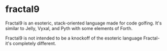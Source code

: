 # fractal9
Fractal9 is an esoteric, stack-oriented language made for code golfing. It's similar to Jelly, Vyxal, and Pyth with some elements of Forth.

Fractal9 is not intended to be a knockoff of the esoteric language Fractal- it's completely different.
